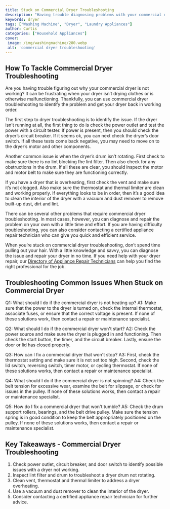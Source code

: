 ```yaml
---
title: Stuck on Commercial Dryer Troubleshooting
description: "Having trouble diagnosing problems with your commercial dryer This blog post provides a helpful guide on how to troubleshoot common dryer issues and get back to drying laundry in no time"
keywords: dryer
tags: ["Washing Machine", "Dryer", "Laundry Appliances"]
author: Curtis
categories: ["Household Appliances"]
cover: 
 image: /img/washingmachine/280.webp
 alt: 'commercial dryer troubleshooting'
---
```

## How To Tackle Commercial Dryer Troubleshooting

Are you having trouble figuring out why your commercial dryer is not working? It can be frustrating when your dryer isn’t drying clothes or is otherwise malfunctioning. Thankfully, you can use commercial dryer troubleshooting to identify the problem and get your dryer back in working order.

The first step to dryer troubleshooting is to identify the issue. If the dryer isn’t running at all, the first thing to do is check the power outlet and test the power with a circuit tester. If power is present, then you should check the dryer’s circuit breaker. If it seems ok, you can next check the dryer’s door switch. If all these tests come back negative, you may need to move on to the dryer’s motor and other components.

Another common issue is when the dryer’s drum isn’t rotating. First check to make sure there is no lint blocking fhe lint filter. Then also check for any obstructions in the drum. If all these are clear, you should inspect the motor and motor belt to make sure they are functioning correctly.

If you have a dryer that is overheating, first check the vent and make sure it’s not clogged. Also make sure the thermostat and thermal limiter are clean and working properly. If everything looks to be in order, then it’s a good idea to clean the interior of the dryer with a vacuum and dust remover to remove built-up dust, dirt and lint.

There can be several other problems that require commercial dryer troubleshooting. In most cases, however, you can diagnose and repair the problem on your own with a little time and effort. If you are having difficulty troubleshooting, you can also consider contacting a certified appliance repair technician who can give you quick and efficient service. 

When you’re stuck on commercial dryer troubleshooting, don’t spend time pulling out your hair. With a little knowledge and savvy, you can diagnose the issue and repair your dryer in no time. If you need help with your dryer repair, our [Directory of Appliance Repair Technicians](./pages/appliance-repair-technicians) can help you find the right professional for the job.

## Troubleshooting Common Issues When Stuck on Commercial Dryer

Q1: What should I do if the commercial dryer is not heating up? 
A1: Make sure that the power to the dryer is turned on, check the internal thermostat, associate fuses, or ensure that the correct voltage is present. If none of these solutions work, then contact a repair or maintenance specialist.

Q2: What should I do if the commercial dryer won't start? 
A2: Check the power source and make sure the dryer is plugged in and functioning. Then check the start button, the timer, and the circuit breaker. Lastly, ensure the door or lid has closed properly.

Q3: How can I fix a commercial dryer that won't stop? 
A3: First, check the thermostat setting and make sure it is not set too high. Second, check the lid switch, reversing switch, timer motor, or cycling thermostat. If none of these solutions works, then contact a repair or maintenance specialist.

Q4: What should I do if the commercial dryer is not spinning?
A4: Check the belt tension for excessive wear, examine the belt for slippage, or check for issues in the pulley. If none of these solutions works, then contact a repair or maintenance specialist.

Q5: How do I fix a commercial dryer that won't tumble?
A5: Check the drum support rollers, bearings, and the belt drive pulley. Make sure the tension spring is in good condition to keep the belt appropriately positioned on the pulley. If none of these solutions works, then contact a repair or maintenance specialist.

## Key Takeaways - Commercial Dryer Troubleshooting

1. Check power outlet, circuit breaker, and door switch to identify possible issues with a dryer not working. 
2. Inspect lint filter and drum to troubleshoot a dryer drum not rotating.
3. Clean vent, thermostat and thermal limiter to address a dryer overheating.
4. Use a vacuum and dust remover to clean the interior of the dryer.
5. Consider contacting a certified appliance repair technician for further advice.
